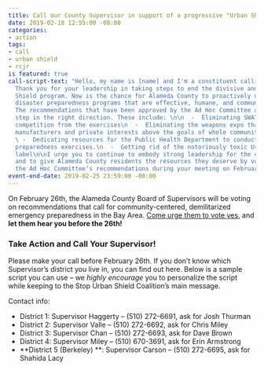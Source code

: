 ```yaml
---
title: Call our County Supervisor in support of a progressive "Urban Shield"
date: 2019-02-18 12:55:00 -08:00
categories:
- action
tags:
- call
- urban shield
- rcjr
is featured: true
call-script-text: "Hello, my name is [name] and I'm a constituent calling from Berkeley.
  Thank you for your leadership in taking steps to end the divisive and harmful Urban
  Shield program. Now is the chance for Alameda County to proactively design and implement
  disaster preparedness programs that are effective, humane, and community-centered.
  The recommendations that have been approved by the Ad Hoc Committee are a much needed
  step in the right direction. These include: \n\n  -  Eliminating SWAT teams and
  competition from the exercises\n  -  Eliminating the weapons expo that puts weapons
  manufacturers and private interests above the goals of whole community preparedness\n
  \ -  Dedicating resources for the Public Health Department to conduct emergency
  preparedness exercises.\n  -  Getting rid of the notoriously toxic Urban Shield
  label\n\nI urge you to continue to embody strong leadership for the county’s communities,
  and to give Alameda County residents the resources they deserve by voting to adopt
  the Ad Hoc Committee’s recommendations during your meeting on February 26th."
event-end-date: 2019-02-25 23:59:00 -08:00
---
```


On February 26th, the Alameda County Board of Supervisors will be voting on recommendations that call for community-centered, demilitarized emergency preparedness in the Bay Area. [Come urge them to vote yes](https://indivisibleberkeley.org/event/ac-supes-urban-shield), and **let them hear you before the 26th!**

### Take Action and Call Your Supervisor!

Please make your call before February 26th. If you don’t know which Supervisor’s district you live in, you can find out here. Below is a sample script you can use – we *highly encourage* you to personalize the script while keeping to the Stop Urban Shield Coalition’s main message.

Contact info:

- District 1: Supervisor Haggerty – (510) 272-6691, ask for Josh Thurman
- District 2: Supervisor Valle – (510) 272-6692, ask for Chris Miley
- District 3: Supervisor Chan – (510) 272-6693, ask for Dave Brown
- District 4: Supervisor Miley –  (510) 670-3691, ask for Erin Armstrong
- **District 5 (Berkeley) **: Supervisor Carson  – (510) 272-6695, ask for Shahida Lacy